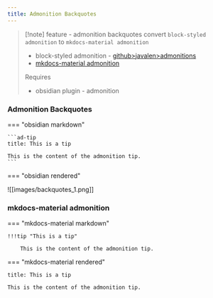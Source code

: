 ```yaml
---
title: Admonition Backquotes
---
```

> [!note]  feature - admonition backquotes
> convert `block-styled admonition` to `mkdocs-material admonition`
> 
> - block-styled admonition - [github>javalen>admonitions](https://github.com/javalent/admonitions)
> - [mkdocs-material admonition](https://squidfunk.github.io/mkdocs-material/reference/admonitions/)
>   
>  Requires
>  - obsidian plugin - admonition

###  Admonition Backquotes

=== "obsidian markdown"

~~~
```ad-tip
title: This is a tip

This is the content of the admonition tip.
```
~~~

=== "obsidian rendered"

![[images/backquotes_1.png]]

### mkdocs-material admonition

=== "mkdocs-material markdown"

```
!!!tip "This is a tip"

    This is the content of the admonition tip.
```

=== "mkdocs-material rendered"

```ad-tip
title: This is a tip

This is the content of the admonition tip.
```